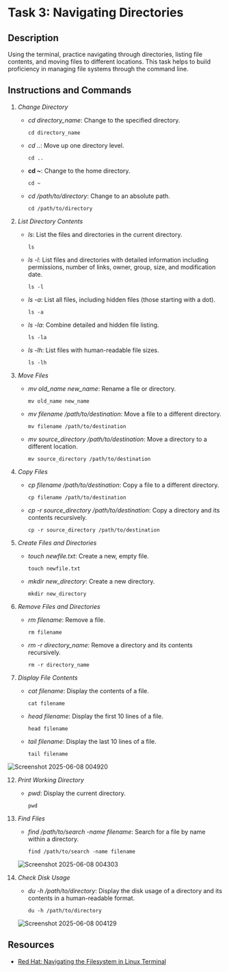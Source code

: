 # Task 3: Navigating Directories

## Description
Using the terminal, practice navigating through directories, listing file contents, and moving files to different locations. This task helps to build proficiency in managing file systems through the command line.

## Instructions and Commands

1. *Change Directory*
    - *cd directory_name*: Change to the specified directory.
  
          cd directory_name
    
    
    - *cd ..*: Move up one directory level.
      
          cd ..
    
    

    - **cd ~**: Change to the home directory.
    
          cd ~
    
    
    - *cd /path/to/directory*: Change to an absolute path.
      
          cd /path/to/directory
    
3. *List Directory Contents*
    - *ls*: List the files and directories in the current directory.
   
          ls
    
   
    - *ls -l*: List files and directories with detailed information including permissions, number of links, owner, group, size, and modification date.
    
          ls -l
    
   
    - *ls -a*: List all files, including hidden files (those starting with a dot).
    
          ls -a
    
    
    - *ls -la*: Combine detailed and hidden file listing.
    
          ls -la
    
    
    - *ls -lh*: List files with human-readable file sizes.
    
          ls -lh
    
5. *Move Files*
    - *mv old_name new_name*: Rename a file or directory.
    
          mv old_name new_name
    
    - *mv filename /path/to/destination*: Move a file to a different directory.
    
          mv filename /path/to/destination
    
  
    - *mv source_directory /path/to/destination*: Move a directory to a different location.
    
          mv source_directory /path/to/destination
    
   
7. *Copy Files*
    - *cp filename /path/to/destination*: Copy a file to a different directory.
    
          cp filename /path/to/destination
    
    
    - *cp -r source_directory /path/to/destination*: Copy a directory and its contents recursively.
    
          cp -r source_directory /path/to/destination
    
    
9. *Create Files and Directories*
    - *touch newfile.txt*: Create a new, empty file.
    
          touch newfile.txt
    
   
    - *mkdir new_directory*: Create a new directory.
    
          mkdir new_directory
    
    
10. *Remove Files and Directories*
    - *rm filename*: Remove a file.
    
          rm filename
    
   
    - *rm -r directory_name*: Remove a directory and its contents recursively.
    
          rm -r directory_name
    
    
11. *Display File Contents*
    - *cat filename*: Display the contents of a file.
    
          cat filename
    
    
    - *head filename*: Display the first 10 lines of a file.
    
          head filename
    
   
    - *tail filename*: Display the last 10 lines of a file.
      
          tail filename
   
   ![Screenshot 2025-06-08 004920](https://github.com/user-attachments/assets/81964cac-ef5b-465c-a094-64d99763fa99)

12. *Print Working Directory*
    - *pwd*: Display the current directory.
    
          pwd
    

13. *Find Files*
    - *find /path/to/search -name filename*: Search for a file by name within a directory.
    
          find /path/to/search -name filename
    ![Screenshot 2025-06-08 004303](https://github.com/user-attachments/assets/6a5bcd64-1e60-4608-8091-fffe4244e20c)

    
14. *Check Disk Usage*
    - *du -h /path/to/directory*: Display the disk usage of a directory and its contents in a human-readable format.
    
          du -h /path/to/directory
    
    ![Screenshot 2025-06-08 004129](https://github.com/user-attachments/assets/d7a235e2-039c-4876-9895-91174f6505ed)

## Resources
- [Red Hat: Navigating the Filesystem in Linux Terminal](https://www.redhat.com/sysadmin/navigating-filesystem-linux-terminal)
